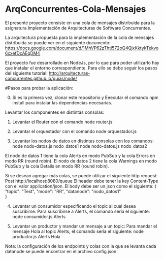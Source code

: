 # ArqConcurrentes-Cola-Mensajes

El presente proyecto consiste en una cola de mensajes distribuida para la asignatura Implementación de Arquitecturas de Software Concurrentes.

La arquitectura propuesta para la implementación de la cola de mensajes distribuida se puede ver en el siguiente documento:
https://docs.google.com/document/d/1MhVP62zThtl572oQ4QjxKktykTekvo6cxefDcAEqDM4

El proyecto fue desarrollado en NodeJs, por lo que para poder utilizarlo hay que instalar el entorno correspondiente. Para ello se debe seguir los pasos del siguiente tutorial:
http://arquitecturas-concurrentes.github.io/guias/node/

#Pasos para probar la aplicación:

0) Si es la primera vez, clonar este repositorio y Eeecutar el comando npm install para instalar las dependencias necesarias.

Levantar los componentes en distintas consolas:
1) Levantar el Router con el comando node router.js

2) Levantar el orquestador con el comando node orquestador.js

3) Levantar los nodos de datos en distintas consolas con los comandos:
node nodo-datos.js nodo_datos1
node nodo-datos.js nodo_datos2

El nodo de datos 1 tiene la cola Alerts en modo PubSub y la cola Errors en modo RR (round robin).
El nodo de datos 2 tiene la cola Warnings en modo PubSub y la cola Details en modo RR (round robin).

Si se desean agregar más colas, se puede utilizar el siguiente http request:
Post http://localhost:8080/queue
El header debe tener la key Content-Type con el valor application/json.
El body debe ser un json como el siguiente:
{
	"topic": "Test",
	"mode": "RR",
	"datanode": "nodo_datos1"	
}

4) Levantar un consumidor especificando el topic al cual desea suscribirse.
Para suscribirse a Alerts, el comando sería el siguiente:
node consumidor.js Alerts

5) Levantar un productor y mandar un mensaje a un topic:
Para mandar el mensaje Hola al topic Alerts, el comando sería el siguiente:
node productor.js Alerts Hola


Nota: la configuración de los endpoints y colas con la que se levanta cada datanode se puede encontrar en el archivo config.json.



